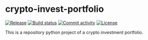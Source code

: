 # crypto-invest-portfolio

[![Release](https://img.shields.io/github/v/release/apajon/crypto-invest-portfolio)](https://img.shields.io/github/v/release/apajon/crypto-invest-portfolio)
[![Build status](https://img.shields.io/github/actions/workflow/status/apajon/crypto-invest-portfolio/main.yml?branch=main)](https://github.com/apajon/crypto-invest-portfolio/actions/workflows/main.yml?query=branch%3Amain)
[![Commit activity](https://img.shields.io/github/commit-activity/m/apajon/crypto-invest-portfolio)](https://img.shields.io/github/commit-activity/m/apajon/crypto-invest-portfolio)
[![License](https://img.shields.io/github/license/apajon/crypto-invest-portfolio)](https://img.shields.io/github/license/apajon/crypto-invest-portfolio)

This is a repository python project of a crypto investment portfolio.
